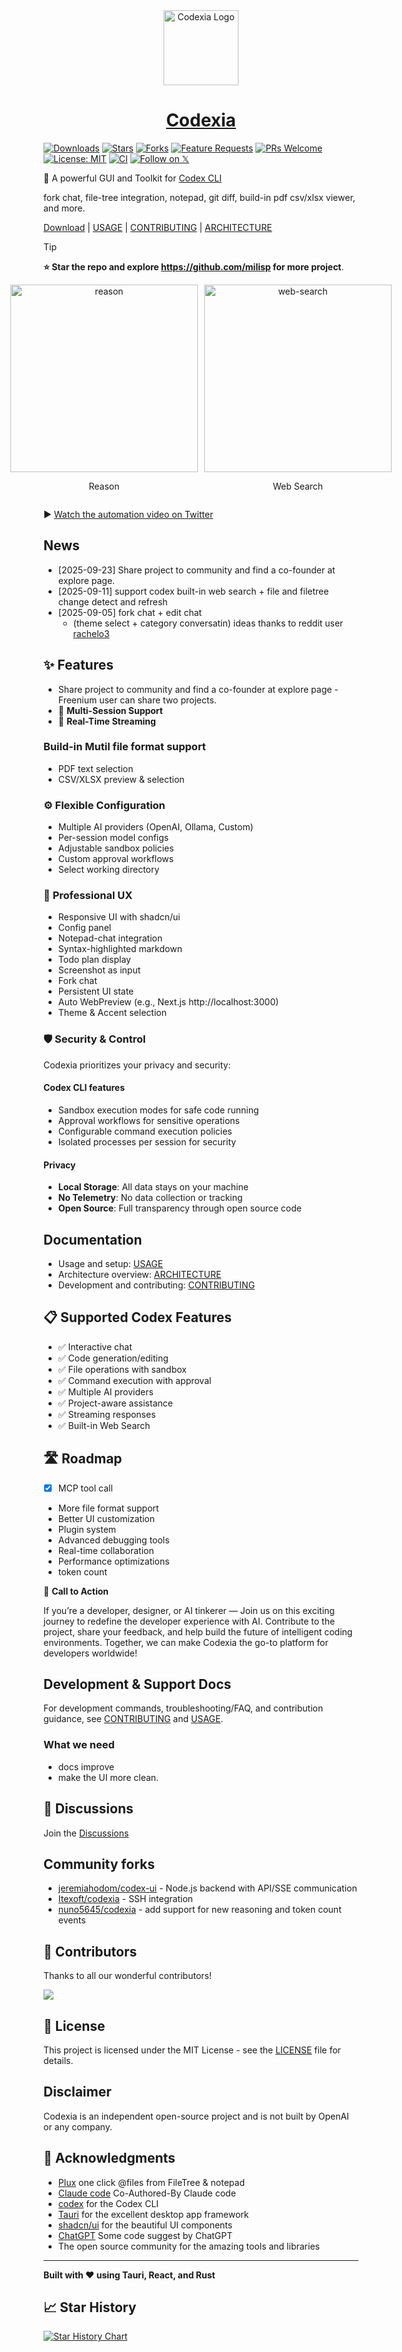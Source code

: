 <div align="center">
  <img src="src-tauri/icons/128x128@2x.png" alt="Codexia Logo" width="120" height="120" />

  # [Codexia](https://github.com/milisp/codexia)
</div>

[![Downloads](https://img.shields.io/github/downloads/milisp/codexia/total.svg)](https://github.com/milisp/codexia/releases)
[![Stars](https://img.shields.io/github/stars/milisp/codexia?style=social)](https://github.com/milisp/codexia/stargazers)
[![Forks](https://img.shields.io/github/forks/milisp/codexia?style=social)](https://github.com/milisp/codexia/network/members)
[![Feature Requests](https://img.shields.io/github/issues/milisp/codexia/feature-request?label=feature%20requests)](https://github.com/milisp/codexia/labels/feature-request)
[![PRs Welcome](https://img.shields.io/badge/PRs-welcome-brightgreen.svg)](#-contributing)
[![License: MIT](https://img.shields.io/badge/License-MIT-yellow.svg)](LICENSE)
[![CI](https://github.com/milisp/codexia/actions/workflows/ci.yml/badge.svg)](https://github.com/milisp/codexia/actions/workflows/ci.yml)
[![Follow on 𝕏](https://img.shields.io/badge/𝕏-@lisp__mi-1c9bf0)](http://x.com/intent/follow?screen_name=lisp_mi)

🚀 A powerful GUI and Toolkit for [Codex CLI](https://github.com/openai/codex)

fork chat, file-tree integration, notepad, git diff, build-in pdf csv/xlsx viewer, and more.

[Download](https://milisp.github.io/modern-github-release/#/repo/milisp/codexia) | [USAGE](docs/USAGE.md) | [CONTRIBUTING](CONTRIBUTING.md) | [ARCHITECTURE](docs/ARCHITECTURE.md)

> [!TIP]
> **⭐ Star the repo and explore https://github.com/milisp for more project**.

<div style="display: flex; gap: 10px; justify-content: center;">
  <div style="text-align: center;">
    <img src="public/codexia-reason.png" alt="reason" width="300">
    <p>Reason</p>
  </div>
  <div style="text-align: center;">
    <img src="public/codexia-web-search.png" alt="web-search" width="300">
    <p>Web Search</p>
  </div>
</div>

▶️ [Watch the automation video on Twitter](https://x.com/lisp_mi/status/1966147638266589376)

## News

- [2025-09-23] Share project to community and find a co-founder at explore page.
- [2025-09-11] support codex built-in web search + file and filetree change detect and refresh
- [2025-09-05] fork chat + edit chat
  * (theme select + category conversatin) ideas thanks to reddit user [rachelo3](https://racheluidesign.weebly.com/?utm_source=https://github.com/milisp/codexia)

## ✨ Features

- Share project to community and find a co-founder at explore page - Freenium user can share two projects.
- 🔄 **Multi-Session Support**
- 💬 **Real-Time Streaming**

### Build-in Mutil file format support

- PDF text selection
- CSV/XLSX preview & selection

### ⚙️ **Flexible Configuration**
- Multiple AI providers (OpenAI, Ollama, Custom)
- Per-session model configs
- Adjustable sandbox policies
- Custom approval workflows
- Select working directory

### 🎯 **Professional UX**
- Responsive UI with shadcn/ui
- Config panel
- Notepad-chat integration
- Syntax-highlighted markdown
- Todo plan display
- Screenshot as input
- Fork chat
- Persistent UI state
- Auto WebPreview (e.g., Next.js http://localhost:3000)
- Theme & Accent selection

### 🛡️ **Security & Control**

Codexia prioritizes your privacy and security:

#### Codex CLI features
- Sandbox execution modes for safe code running
- Approval workflows for sensitive operations
- Configurable command execution policies
- Isolated processes per session for security

#### Privacy
- **Local Storage**: All data stays on your machine
- **No Telemetry**: No data collection or tracking
- **Open Source**: Full transparency through open source code

## Documentation

- Usage and setup: [USAGE](docs/USAGE.md)
- Architecture overview: [ARCHITECTURE](docs/ARCHITECTURE.md)
- Development and contributing: [CONTRIBUTING](CONTRIBUTING.md)

## 📋 Supported Codex Features

- ✅ Interactive chat
- ✅ Code generation/editing
- ✅ File operations with sandbox
- ✅ Command execution with approval
- ✅ Multiple AI providers
- ✅ Project-aware assistance
- ✅ Streaming responses
- ✅ Built-in Web Search

## 🛣️ Roadmap

- [x] MCP tool call
- More file format support
- Better UI customization
- Plugin system
- Advanced debugging tools
- Real-time collaboration
- Performance optimizations
- token count

🚀 **Call to Action**

If you’re a developer, designer, or AI tinkerer — Join us on this exciting journey to redefine the developer experience with AI. Contribute to the project, share your feedback, and help build the future of intelligent coding environments. Together, we can make Codexia the go-to platform for developers worldwide!

## Development & Support Docs

For development commands, troubleshooting/FAQ, and contribution guidance, see [CONTRIBUTING](CONTRIBUTING.md) and [USAGE](docs/USAGE.md).

### What we need
- docs improve
- make the UI more clean.

## 💬 Discussions

Join the [Discussions](https://github.com/milisp/codexia/discussions)

## Community forks

- [jeremiahodom/codex-ui](https://github.com/jeremiahodom/codex-ui) - Node.js backend with API/SSE communication
- [Itexoft/codexia](https://github.com/Itexoft/codexia) - SSH integration
- [nuno5645/codexia](https://github.com/nuno5645/codexia) - add support for new reasoning and token count events

## 💖 Contributors

Thanks to all our wonderful contributors!

<a href="https://github.com/milisp/codexia/graphs/contributors">
  <img src="https://contrib.rocks/image?repo=milisp/codexia" />
</a>

## 📄 License

This project is licensed under the MIT License - see the [LICENSE](LICENSE) file for details.

## Disclaimer

Codexia is an independent open-source project and is not built by OpenAI or any company.

## 🙏 Acknowledgments

- [Plux](https://github.com/milisp/plux) one click @files from FileTree & notepad
- [Claude code](https://www.anthropic.com/claude-code) Co-Authored-By Claude code
- [codex](https://chatgpt.com/codex) for the Codex CLI
- [Tauri](https://tauri.app/) for the excellent desktop app framework
- [shadcn/ui](https://ui.shadcn.com/) for the beautiful UI components
- [ChatGPT](https://chatgpt.com) Some code suggest by ChatGPT
- The open source community for the amazing tools and libraries

---

**Built with ❤️ using Tauri, React, and Rust**

## 📈 Star History

[![Star History Chart](https://api.star-history.com/svg?repos=milisp/codexia&type=Date)](https://star-history.com/#milisp/codexia)